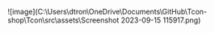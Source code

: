 

![image](C:\Users\dtron\OneDrive\Documents\GitHub\Tcon-shop\Tcon\src\assets\Screenshot 2023-09-15 115917.png)
